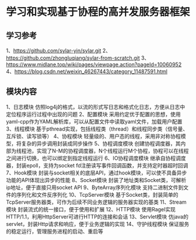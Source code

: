 # 学习和实现基于协程的高并发服务器框架
## 学习参考
1、https://github.com/sylar-yin/sylar.git
2、https://github.com/zhongluqiang/sylar-from-scratch.git
3、https://www.midlane.top/wiki/pages/viewpage.action?pageId=10060952
4、https://blog.csdn.net/weixin_46267443/category_11487591.html
## 模块内容
1、日志模块
仿照log4j的格式，以流的形式写日志和格式化日志，方便从日志中定位程序运行过程中出现的问题
2、配置模块
采用约定优于配置的思想，使用yaml-cpp作为YAML解析库，可以从配置文件中读取yaml文件，加载用户配置
3、线程模块
基于pthread实现，包括线程类（thread）和线程同步类（信号量、互斥锁、读写锁等）
4、协程模块
轻量级的、用户态的线程，采用非对称协程模型，将复杂的异步调用封装成同步操作
5、协程调度模块
创建协程调度器，其内部为线程池，实现了N-M的协程调度器，N个线程运行M个协程，协程可以在线程之间进行切换，也可以绑定到指定线程运行
6、IO协程调度模块
继承自协程调度器，封装epoll，支持为socket fd注册读写事件回调函数，并支持定时器超时回调
7、Hook模块
封装与socket相关的底层API，通过hook模块，可以使不具备异步功能的API体现出异步的性能
8、Socket模块
封装了地址类和Socket类，可解析ip地址，便于直接只用socket API
9、ByteArray序列化模块
支持二进制文件到文件的序列化和文件反序列化
10、TcpServer模块
基于Socket类，封装简单的TcpServer服务器类，可作为后续不同业务逻辑的服务器实现的基类
11、Stream模块
封装流式的统一接口，便于使用和扩展
12、HTTP模块
使用Ragel实现HTTP/1.1，利用HttpServer可进行HTTP的连接和会话
13、Servlet模块
仿java的servlet，封装Http请求和响应，便于业务逻辑的实现
14、守护线程模块
保证服务的稳定运行，管理服务进程的启动、重启等
